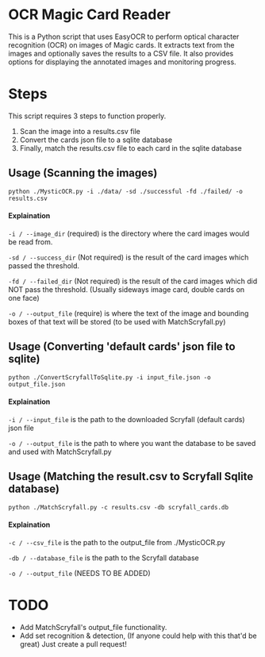 # OCR Magic Card Reader

This is a Python script that uses EasyOCR to perform optical character recognition (OCR) on images of Magic cards. It extracts text from the images and optionally saves the results to a CSV file. It also provides options for displaying the annotated images and monitoring progress.
# Steps
This script requires 3 steps to function properly.

  1. Scan the image into a results.csv file
  2. Convert the cards json file to a sqlite database
  3. Finally, match the results.csv file to each card in the sqlite database
## Usage (Scanning the images)
```
python ./MysticOCR.py -i ./data/ -sd ./successful -fd ./failed/ -o results.csv
```
#### Explaination
``-i / --image_dir`` (required) is the directory where the card images would be read from.

``-sd / --success_dir`` (Not required) is the result of the card images which passed the threshold.

``-fd / --failed_dir`` (Not required) is the result of the card images which did NOT pass the threshold. (Usually sideways image card, double cards on one face)

``-o / --output_file`` (require) is where the text of the image and bounding boxes of that text will be stored (to be used with MatchScryfall.py)


## Usage (Converting 'default cards' json file to sqlite)
```
python ./ConvertScryfallToSqlite.py -i input_file.json -o output_file.json
```
#### Explaination

``-i / --input_file`` is the path to the downloaded Scryfall (default cards) json file

``-o / --output_file`` is the path to where you want the database to be saved and used with MatchScryfall.py


## Usage (Matching the result.csv to Scryfall Sqlite database)
```
python ./MatchScryfall.py -c results.csv -db scryfall_cards.db
```
#### Explaination
``-c / --csv_file`` is the path to the output_file from ./MysticOCR.py

``-db / --database_file`` is the path to the Scryfall database

``-o / --output_file`` (NEEDS TO BE ADDED)

# TODO
- Add MatchScryfall's output_file functionality.
- Add set recognition & detection, (If anyone could help with this that'd be great) Just create a pull request!

